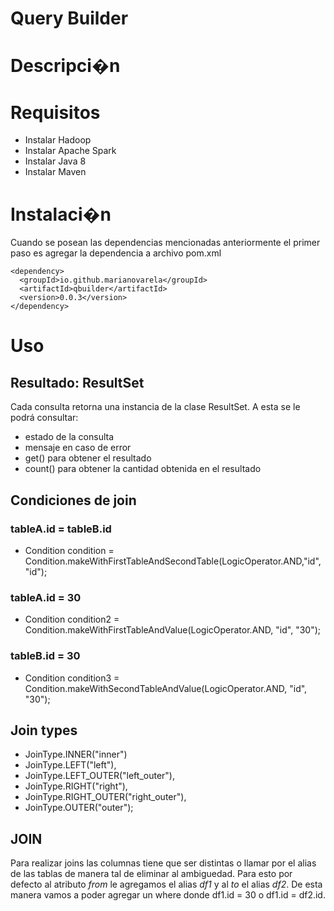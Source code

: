# Query Builder

# Descripci�n

# Requisitos
- Instalar Hadoop
- Instalar Apache Spark
- Instalar Java 8
- Instalar Maven

# Instalaci�n


Cuando se posean las dependencias mencionadas anteriormente el primer paso es agregar la dependencia a archivo pom.xml

```
<dependency>
  <groupId>io.github.marianovarela</groupId>
  <artifactId>qbuilder</artifactId>
  <version>0.0.3</version>
</dependency>
```

# Uso

## Resultado: ResultSet
Cada consulta retorna una instancia de la clase ResultSet. A esta se le podrá consultar:
* estado de la consulta
* mensaje en caso de error
* get() para obtener el resultado
* count() para obtener la cantidad obtenida en el resultado

## Condiciones de join

### tableA.id = tableB.id
* Condition condition = Condition.makeWithFirstTableAndSecondTable(LogicOperator.AND,"id", "id");
### tableA.id = 30
* Condition condition2 = Condition.makeWithFirstTableAndValue(LogicOperator.AND, "id", "30");
### tableB.id = 30
* Condition condition3 = Condition.makeWithSecondTableAndValue(LogicOperator.AND, "id", "30");

## Join types

* JoinType.INNER("inner")
* JoinType.LEFT("left"),
* JoinType.LEFT_OUTER("left_outer"),
* JoinType.RIGHT("right"),
* JoinType.RIGHT_OUTER("right_outer"),
* JoinType.OUTER("outer");

## JOIN 

Para realizar joins las columnas tiene que ser distintas o llamar por el alias de las tablas de manera tal de eliminar al ambiguedad.
Para esto por defecto al atributo *from* le agregamos el alias *df1* y al *to* el alias *df2*. De esta manera vamos a poder agregar un where donde df1.id = 30
o df1.id = df2.id.